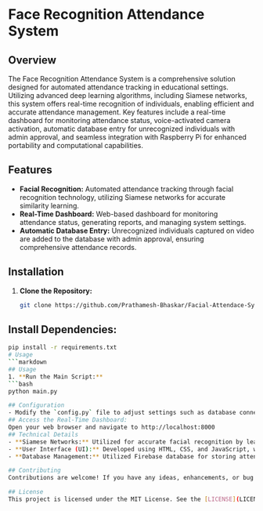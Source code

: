 # Face Recognition Attendance System

## Overview
The Face Recognition Attendance System is a comprehensive solution designed for automated attendance tracking in educational settings. Utilizing advanced deep learning algorithms, including Siamese networks, this system offers real-time recognition of individuals, enabling efficient and accurate attendance management. Key features include a real-time dashboard for monitoring attendance status, voice-activated camera activation, automatic database entry for unrecognized individuals with admin approval, and seamless integration with Raspberry Pi for enhanced portability and computational capabilities.

## Features
- **Facial Recognition:** Automated attendance tracking through facial recognition technology, utilizing Siamese networks for accurate similarity learning.
- **Real-Time Dashboard:** Web-based dashboard for monitoring attendance status, generating reports, and managing system settings.
- **Automatic Database Entry:** Unrecognized individuals captured on video are added to the database with admin approval, ensuring comprehensive attendance records.

## Installation
1. **Clone the Repository:**
   ```bash
   git clone https://github.com/Prathamesh-Bhaskar/Facial-Attendace-System
## Install Dependencies:
   ```bash
pip install -r requirements.txt
# Usage
```markdown
## Usage
1. **Run the Main Script:**
   ```bash
   python main.py

## Configuration
- Modify the `config.py` file to adjust settings such as database connection details, camera settings, and voice recognition parameters.
## Access the Real-Time Dashboard:
Open your web browser and navigate to http://localhost:8000
## Technical Details
- **Siamese Networks:** Utilized for accurate facial recognition by learning embeddings that map input images to latent representations, enabling similarity comparison.
- **User Interface (UI):** Developed using HTML, CSS, and JavaScript, with Flask as the backend framework, to create an intuitive and user-friendly real-time dashboard.
- **Database Management:** Utilized Firebase database for storing attendance records and managing user data.

## Contributing
Contributions are welcome! If you have any ideas, enhancements, or bug fixes, please fork the repository and submit a pull request.

## License
This project is licensed under the MIT License. See the [LICENSE](LICENSE) file for details.


